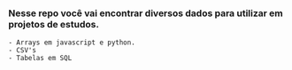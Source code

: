 ### Nesse repo você vai encontrar diversos dados para utilizar em projetos de estudos.

```
- Arrays em javascript e python.
- CSV's
- Tabelas em SQL
```
